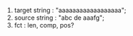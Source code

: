 1. target string : "aaaaaaaaaaaaaaaaaa";
2. source string : "abc de aaafg";
3. fct : len, comp, pos?